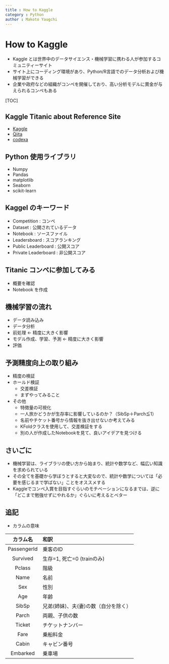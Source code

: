 ```yaml
---
title : How to Kaggle
category : Python
author : Makoto Yaugchi
---
```


# How to Kaggle
- Kaggle とは世界中のデータサイエンス・機械学習に携わる人が参加するコミュニティーサイト
- サイト上にコーディング環境があり、Python/R言語でのデータ分析および機械学習ができる
- 企業や政府などの組織がコンペを開催しており、高い分析モデルに賞金が与えられるコンペもある

[TOC]

## Kaggle Titanic about Reference Site
- [Kaggle](https://www.kaggle.com/code/plasticgrammer/kaggle-titanic)
- [Qiita](https://qiita.com/jun40vn/items/d8a1f71fae680589e05c)
- [codexa](https://www.codexa.net/kaggle-titanic-beginner/)

## Python 使用ライブラリ
- Numpy
- Pandas
- matplotlib
- Seaborn
- scikit-learn

## Kaggel のキーワード
- Competition : コンペ
- Dataset : 公開されているデータ
- Notebook : ソースファイル
- Leadersboard : スコアランキング
- Public Leaderboard : 公開スコア
- Private Leaderboard : 非公開スコア

## Titanic コンペに参加してみる
- 概要を確認
- Notebook を作成
 
## 機械学習の流れ
- データ読み込み
- データ分析
- 前処理 <- 精度に大きく影響
- モデル作成、学習、予測 <- 精度に大きく影響
- 評価

## 予測精度向上の取り組み
- 精度の検証
- ホールド検証
    - 交差検証
    - まずやってみること
- その他
    - 特徴量の可視化
    - 一人旅かどうかが生存率に影響しているのか？（SibSp＋Parch≦1）
    - 名前やチケット番号から情報を抜き出せないか考えてみる
    - KFoldクラスを使用して、交差検証をする
    - 別の人が作成したNotebookを見て、良いアイデアを見つける

## さいごに
- 機械学習は、ライブラリの使い方から始まり、統計や数学など、幅広い知識を求められている
- その全てを基礎から学ぼうとすると大変なので、統計や数学については「必要を感じるまで学ばない」ことをオススメする
- Kaggleでコンペ入賞を目指すぐらいのモチベーションになるまでは、逆に「どこまで勉強せずにやれるか」ぐらいに考えるとベター

## 追記

- カラムの意味

|カラム名|和訳|
|:--:|:-- |
|PassengerId|乗客のID|
|Survived| 生存=1, 死亡=0 (trainのみ) |
|Pclass| 階級|
|Name| 名前|
|Sex| 性別|
|Age| 年齢|
|SibSp| 兄弟(姉妹)、夫(妻)の数（自分を除く）|
|Parch| 両親、子供の数|
|Ticket| チケットナンバー|
|Fare| 乗船料金|
|Cabin| キャビン番号|
|Embarked| 乗車場|